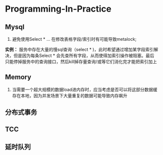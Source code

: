 # Programming-In-Practice

## Mysql
1. 避免使用Select * ... 在修改表格字段/索引时有可能导致metalock; 


**实例：** 服务中存在大量的慢sql查询（select * )，此时希望通过增加某字段索引解决，但是因为每条Select * 会先查所有字段，从而使得加索引操作被阻塞。最后只能停掉服务中的查询接口，然后kill掉存量查询/或等它们消化完才能把索引加上

## Memory
1. 当需要一个超大规模的数据load进内存时，应当考虑是否可以将这部分数据缓存在本地，因为并发场景下大量重复的数据可能导致内存飙升

## 分布式事务

## TCC

## 延时队列

